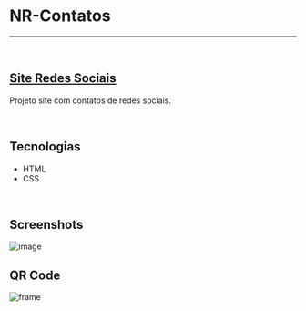 # NR-Contatos

<hr>
<br/>

## [Site Redes Sociais](https://nathrds.github.io/NR-contatos/)

Projeto site com contatos de redes sociais.

<br/>

## Tecnologias
* HTML
* CSS

<br/>

## Screenshots
![image](https://user-images.githubusercontent.com/106173624/219787539-76c5d744-ce4a-4fc0-b750-3b8caa54f4dc.png)


## QR Code
![frame](https://user-images.githubusercontent.com/106173624/219787661-c7b1cc22-c8f5-485b-b55f-cf0d62d02218.png)
